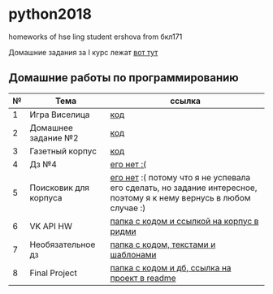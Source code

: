 # python2018
homeworks of hse ling student ershova from бкл171


Домашние задания за I курс лежат [вот тут](https://github.com/eoershova/fictional-barnacle)



## Домашние работы по программированию

|№|Тема|ссылка|
|-------|----|--------|
|1|Игра Виселица|[код](https://github.com/eoershova/python2018/blob/master/hw/HW1.ipynb)|
|2| Домашнее задание №2|[код](https://github.com/eoershova/python2018/blob/master/hw/hw.ipynb)|
|3| Газетный корпус|[код](https://github.com/eoershova/python2018/blob/master/hw/project/hw3.ipynb)|
|4| Дз №4|[его нет :(](http://webcomicname.com/image/170084415789)|
|5| Поисковик для корпуса|[его нет](http://webcomicname.com/image/172483437879) :( потому что я не успевала его сделать, но задание интересное, поэтому я к нему вернусь в любом случае :)|
|6| VK API HW |[папка с кодом и ссылкой на корпус в ридми](https://github.com/eoershova/python2018/tree/master/hw/hw%20vk%20api) |
|7| Необязательное дз |[папка с кодом, текстами и шаблонами](https://github.com/eoershova/python2018/tree/master/bonus) |
|8| Final Project |[папка с кодом и дб, ссылка на проект в readme](https://github.com/eoershova/python2018/tree/master/final_project) |

